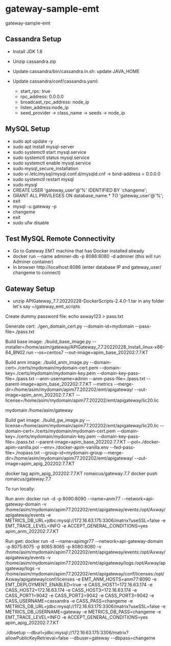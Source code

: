 # gateway-sample-emt
gateway-sample-emt



## Cassandra Setup
- Install JDK 1.8
- Unzip cassandra.zip
- Update cassandra/bin/cassandra.in.sh:
    update JAVA_HOME
    
- Update cassandra/conf/cassandra.yaml:
    - start_rpc: true
    - rpc_address: 0.0.0.0
    - broadcast_rpc_address: node_ip
    - listen_address:node_ip
    - seed_provider -> class_name -> seeds -> node_ip


## MySQL Setup
- sudo apt update -y
- sudo apt install mysql-server
- sudo systemctl start mysql.service
- sudo systemctl status mysql.service
- sudo systemctl enable mysql.service
- sudo mysql_secure_installation
- sudo vi /etc/mysql/mysql.conf.d/mysqld.cnf -> bind-address = 0.0.0.0
- sudo systemctl restart mysql
- sudo mysql
- CREATE USER 'gateway_user'@'%' IDENTIFIED BY 'changeme';
- GRANT ALL PRIVILEGES ON database_name.* TO 'gateway_user'@'%';
- exit
- mysql -u gateway -p
- changeme
- exit
- sudo ufw disable


## Test MySQL Remote Connectivity
- Go to Gateway EMT machine that has Docker installed already
- docker run --name adminer-db -p 8086:8080 -d adminer (this will run Adminer container)
- In browser http://localhost:8086 (enter database IP and gateway_user/ changeme to connect)


## Gateway Setup

- unzip APIGateway_7.7.20220228-DockerScripts-2.4.0-1.tar in any folder let's say ~/gateway_emt_scripts

Create dummy password file: echo axway123 > pass.txt

Generate cert: ./gen_domain_cert.py --domain-id=mydomain --pass-file=./pass.txt

Build base image: ./build_base_image.py --installer=/home/asim/gateway/APIGateway_7.7.20220228_Install_linux-x86-64_BN02.run --os=centos7 --out-image=apim_base_202202:7.7.KT


Build anm image: ./build_anm_image.py --domain-cert=./certs/mydomain/mydomain-cert.pem --domain-key=./certs/mydomain/mydomain-key.pem --domain-key-pass-file=./pass.txt --anm-username=admin --anm-pass-file=./pass.txt --parent-image=apim_base_202202:7.7.KT --metrics --merge-dir=/home/asim/mydomain/apim77.202202/emt/apigateway/ --out-image=apim_anm_202202:7.7.KT --license=/home/asim/mydomain/apim77.202202/emt/apigateway/lic20.lic


mydomain
/home/asim/gateway

Build gwt image: ./build_gw_image.py --license=/home/asim/mydomain/apim77.202202/emt/apigateway/lic20.lic --domain-cert=./certs/mydomain/mydomain-cert.pem --domain-key=./certs/mydomain/mydomain-key.pem --domain-key-pass-file=./pass.txt --parent-image=apim_base_202202:7.7.KT --pol=./docker-apim-vanilla.pol --env=./docker-apim-vanilla.env --fed-pass-file=./nopass.txt --group-id=mydomain-group --merge-dir=/home/asim/mydomain/apim77.202202/emt/apigateway/ --out-image=apim_apig_202202:7.7.KT
               

docker tag apim_apig_202202:7.7.KT romaicus/gateway:7.7
docker push romaicus/gateway:7.7


To run locally:


Run anm: docker run -d -p 8090:8090 --name=anm77 --network=api-gateway-domain -v /home/asim/mydomain/apim77.202202/emt/apigateway/events:/opt/Axway/apigateway/events -e METRICS_DB_URL=jdbc:mysql://172.16.63.175:3306/matrix?useSSL=false -e EMT_TRACE_LEVEL=INFO -e ACCEPT_GENERAL_CONDITIONS=yes apim_anm_202202:7.7.KT


Run gwt: docker run -d --name=apimgr77  --network=api-gateway-domain -p 8075:8075 -p 8065:8065 -p 8080:8080 -v /home/asim/mydomain/apim77.202202/emt/apigateway/events:/opt/Axway/apigateway/events -v /home/asim/mydomain/apim77.202202/emt/apigateway/logs:/opt/Axway/apigateway/logs -v /home/asim/mydomain/apim77.202202/emt/apigateway/conf/licenses:/opt/Axway/apigateway/conf/licenses -e EMT_ANM_HOSTS=anm77:8090 -e EMT_DEPLOYMENT_ENABLED=true -e CASS_HOST1=172.16.63.174 -e CASS_HOST2=172.16.63.174 -e CASS_HOST3=172.16.63.174 -e CASS_PORT1=9042 -e CASS_PORT2=9042 -e CASS_PORT3=9042 -e CASS_USERNAME=cassandra -e CASS_PASS=changeme -e METRICS_DB_URL=jdbc:mysql://172.16.63.175:3306/matrix?useSSL=false -e METRICS_DB_USERNAME=gateway -e METRICS_DB_PASS=changeme -e EMT_TRACE_LEVEL=INFO -e ACCEPT_GENERAL_CONDITIONS=yes apim_apig_202202:7.7.KT





./dbsetup --dburl=jdbc:mysql://172.16.63.175:3306/matrix?allowPublicKeyRetrieval=false --dbuser=gateway --dbpass=changeme




